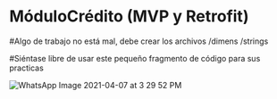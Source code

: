 # MóduloCrédito (MVP y Retrofit)
 
#Algo de trabajo no está mal, debe crear los archivos 
/dimens
/strings

#Siéntase libre de usar este pequeño fragmento de código para sus practicas 

![WhatsApp Image 2021-04-07 at 3 29 52 PM](https://user-images.githubusercontent.com/68208221/113936670-b5d23f00-97bd-11eb-8d5d-975ee67b1156.jpeg)
